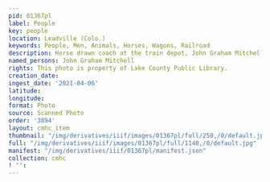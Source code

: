 ```yaml
---
pid: 01367pl
label: People
key: people
location: Leadville (Colo.)
keywords: People, Men, Animals, Horses, Wagons, Railroad
description: Horse drawn coach at the train depot, John Graham Mitchell
named_persons: John Graham Mitchell
rights: This photo is property of Lake County Public Library.
creation_date: 
ingest_date: '2021-04-06'
latitude: 
longitude: 
format: Photo
source: Scanned Photo
order: '3894'
layout: cmhc_item
thumbnail: "/img/derivatives/iiif/images/01367pl/full/250,/0/default.jpg"
full: "/img/derivatives/iiif/images/01367pl/full/1140,/0/default.jpg"
manifest: "/img/derivatives/iiif/01367pl/manifest.json"
collection: cmhc
! '': 
---
```

